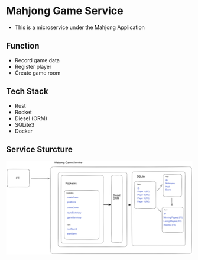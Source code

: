# Mahjong Game Service

- This is a microservice under the Mahjong Application

## Function

- Record game data
- Register player
- Create game room

## Tech Stack

- Rust
- Rocket
- Diesel (ORM)
- SQLite3
- Docker

## Service Sturcture

<img src="./diagram.svg">
